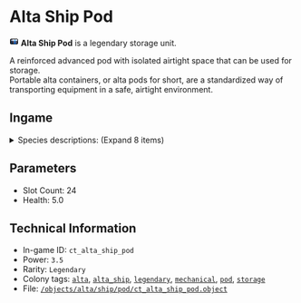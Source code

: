 # Alta Ship Pod

<img src="https://raw.githubusercontent.com/Ceterai/Enternia/main/objects/alta/ship/pod/icon.png" alt="Alta Ship Pod icon" loading="lazy" height=16px width="auto" /> **Alta Ship Pod** is a legendary storage unit.

A reinforced advanced pod with isolated airtight space that can be used for storage.  
Portable alta containers, or alta pods for short, are a standardized way of transporting equipment in a safe, airtight environment.

## Ingame

<details><summary>Species descriptions: (Expand 8 items)</summary>

- Alta: A high-tech containment pod with isolated environment. Used in alta ships for extra-special equipment.
- Apex: A pod chest. What's inside?
- Avian: These chests are built strong, to protect the contents.
- Floran: Let'ss get chesst open! Maybe food insside.
- Glitch: Eager. No time to waste, open it up!
- Human: A pod chest is always a welcome sight.
- Hylotl: Presents are most exciting when they're still wrapped.
- Novakid: A pod chest. Wonder what's inside...

</details>

## Parameters

- Slot Count: 24  
- Health: 5.0

## Technical Information

- In-game ID: `ct_alta_ship_pod`
- Power: `3.5`
- Rarity: `Legendary`
- Colony tags: [`alta`](https://ceterai.github.io/MyEnternia/Wiki/Tags/Alta), [`alta_ship`](https://ceterai.github.io/MyEnternia/Wiki/Tags/AltaShip), [`legendary`](https://ceterai.github.io/MyEnternia/Wiki/Tags/Legendary), [`mechanical`](https://ceterai.github.io/MyEnternia/Wiki/Tags/Mechanical), [`pod`](https://ceterai.github.io/MyEnternia/Wiki/Tags/Pod), [`storage`](https://ceterai.github.io/MyEnternia/Wiki/Tags/Storage)
- File: [`/objects/alta/ship/pod/ct_alta_ship_pod.object`](https://github.com/Ceterai/Enternia/blob/main/objects/alta/ship/pod/ct_alta_ship_pod.object)
